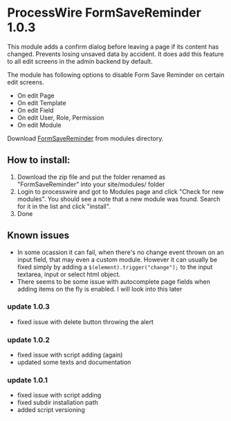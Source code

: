 # ProcessWire FormSaveReminder 1.0.3

This module adds a confirm dialog before leaving a page if its content has changed. Prevents losing unsaved data by accident. It does add this feature to all edit screens in the admin backend by default.

The module has following options to disable Form Save Reminder on certain edit screens.

- On edit Page
- On edit Template
- On edit Field
- On edit User, Role, Permission
- On edit Module

Download [FormSaveReminder](http://modules.processwire.com/modules/form-save-reminder/) from modules directory.

## How to install:

1. Download the zip file and put the folder renamed as "FormSaveReminder" into your site/modules/ folder
2. Login to processwire and got to Modules page and click "Check for new modules". You should see a note that a new module was found. Search for it in the list and click "install".
3. Done

## Known issues

- In some ocassion it can fail, when there's no change event thrown on an input field, that may even a custom module. However it can usually be fixed simply by adding a `$(element).trigger("change");` to the input textarea, input or select html object.
- There seems to be some issue with autocomplete page fields when adding items on the fly is enabled. I will look into this later

### update 1.0.3
- fixed issue with delete button throwing the alert

### update 1.0.2
- fixed issue with script adding (again)
- updated some texts and documentation

### update 1.0.1
- fixed issue with script adding
- fixed subdir installation path
- added script versioning